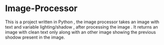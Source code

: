# Image-Processor

This is a project written in Python , the image processor takes an image with text and variable lighting/shadow , after processing the image . 
It returns an image with clean text only along with an other image showing the previous shodow present in the image.

